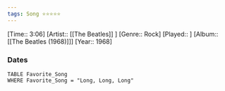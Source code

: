 ```yaml
---
tags: Song ⭐⭐⭐⭐⭐ 
---
```

[Time:: 3:06]
[Artist:: [[The Beatles]] ]
[Genre:: Rock]
[Played:: ]
[Album:: [[The Beatles (1968)]]]
[Year:: 1968]
### Dates
````dataview
TABLE Favorite_Song
WHERE Favorite_Song = "Long, Long, Long"
````